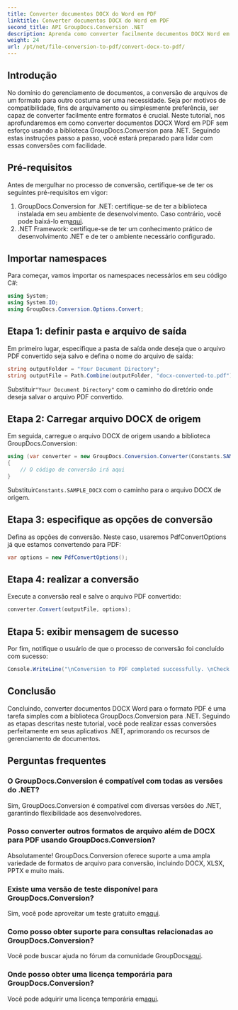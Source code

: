 ```yaml
---
title: Converter documentos DOCX do Word em PDF
linktitle: Converter documentos DOCX do Word em PDF
second_title: API GroupDocs.Conversion .NET
description: Aprenda como converter facilmente documentos DOCX Word em PDF usando GroupDocs.Conversion for .NET. Aprimore seus recursos de gerenciamento de documentos.
weight: 24
url: /pt/net/file-conversion-to-pdf/convert-docx-to-pdf/
---
```

## Introdução
No domínio do gerenciamento de documentos, a conversão de arquivos de um formato para outro costuma ser uma necessidade. Seja por motivos de compatibilidade, fins de arquivamento ou simplesmente preferência, ser capaz de converter facilmente entre formatos é crucial. Neste tutorial, nos aprofundaremos em como converter documentos DOCX Word em PDF sem esforço usando a biblioteca GroupDocs.Conversion para .NET. Seguindo estas instruções passo a passo, você estará preparado para lidar com essas conversões com facilidade.
## Pré-requisitos
Antes de mergulhar no processo de conversão, certifique-se de ter os seguintes pré-requisitos em vigor:
1.  GroupDocs.Conversion for .NET: certifique-se de ter a biblioteca instalada em seu ambiente de desenvolvimento. Caso contrário, você pode baixá-lo em[aqui](https://releases.groupdocs.com/conversion/net/).
2. .NET Framework: certifique-se de ter um conhecimento prático de desenvolvimento .NET e de ter o ambiente necessário configurado.

## Importar namespaces
Para começar, vamos importar os namespaces necessários em seu código C#:
```csharp
using System;
using System.IO;
using GroupDocs.Conversion.Options.Convert;
```
## Etapa 1: definir pasta e arquivo de saída
Em primeiro lugar, especifique a pasta de saída onde deseja que o arquivo PDF convertido seja salvo e defina o nome do arquivo de saída:
```csharp
string outputFolder = "Your Document Directory";
string outputFile = Path.Combine(outputFolder, "docx-converted-to.pdf");
```
 Substituir`"Your Document Directory"` com o caminho do diretório onde deseja salvar o arquivo PDF convertido.
## Etapa 2: Carregar arquivo DOCX de origem
Em seguida, carregue o arquivo DOCX de origem usando a biblioteca GroupDocs.Conversion:
```csharp
using (var converter = new GroupDocs.Conversion.Converter(Constants.SAMPLE_DOCX))
{
    // O código de conversão irá aqui
}
```
 Substituir`Constants.SAMPLE_DOCX` com o caminho para o arquivo DOCX de origem.
## Etapa 3: especifique as opções de conversão
Defina as opções de conversão. Neste caso, usaremos PdfConvertOptions já que estamos convertendo para PDF:
```csharp
var options = new PdfConvertOptions();
```
## Etapa 4: realizar a conversão
Execute a conversão real e salve o arquivo PDF convertido:
```csharp
converter.Convert(outputFile, options);
```
## Etapa 5: exibir mensagem de sucesso
Por fim, notifique o usuário de que o processo de conversão foi concluído com sucesso:
```csharp
Console.WriteLine("\nConversion to PDF completed successfully. \nCheck output in {0}", outputFolder);
```

## Conclusão
Concluindo, converter documentos DOCX Word para o formato PDF é uma tarefa simples com a biblioteca GroupDocs.Conversion para .NET. Seguindo as etapas descritas neste tutorial, você pode realizar essas conversões perfeitamente em seus aplicativos .NET, aprimorando os recursos de gerenciamento de documentos.
## Perguntas frequentes
### O GroupDocs.Conversion é compatível com todas as versões do .NET?
Sim, GroupDocs.Conversion é compatível com diversas versões do .NET, garantindo flexibilidade aos desenvolvedores.
### Posso converter outros formatos de arquivo além de DOCX para PDF usando GroupDocs.Conversion?
Absolutamente! GroupDocs.Conversion oferece suporte a uma ampla variedade de formatos de arquivo para conversão, incluindo DOCX, XLSX, PPTX e muito mais.
### Existe uma versão de teste disponível para GroupDocs.Conversion?
 Sim, você pode aproveitar um teste gratuito em[aqui](https://releases.groupdocs.com/).
### Como posso obter suporte para consultas relacionadas ao GroupDocs.Conversion?
 Você pode buscar ajuda no fórum da comunidade GroupDocs[aqui](https://forum.groupdocs.com/c/conversion/11).
### Onde posso obter uma licença temporária para GroupDocs.Conversion?
 Você pode adquirir uma licença temporária em[aqui](https://purchase.groupdocs.com/temporary-license/).